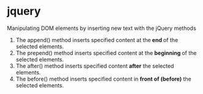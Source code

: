  # jquery
  Manipulating DOM elements by inserting new text with the jQuery methods  
  <ol>
 <li> The append() method inserts specified content at the<b> end </b> of the selected elements.</li>
 <li> The prepend() method inserts specified content at the <b>beginning </b> of the selected elements.</li>
 <li> The after() method inserts specified content <b>after</b> the selected elements.</li>
 <li> The before() method inserts specified content in <b>front of (before)</b> the selected elements.</li>
 </ol>
